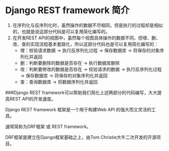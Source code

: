 # Django REST framework 简介
1. 在序列化与反序列化时，虽然操作的数据不尽相同，但是执行的过程却是相似的，也就是说这部分代码是可以复用简化编写的。
2. 在开发REST API的视图中，虽然每个视图具体操作的数据不同，但增、删、改、查的实现流程基本套路化，所以这部分代码也是可以复用简化编写的：
   - 增：校验请求数据 -> 执行反序列化过程 -> 保存数据库 -> 将保存的对象序列化并返回
   - 删：判断要删除的数据是否存在 -> 执行数据库删除
   - 改：判断要修改的数据是否存在 -> 校验请求的数据 -> 执行反序列化过程 -> 保存数据库 -> 将保存的对象序列化并返回
   - 查：查询数据库 -> 将数据序列化并返回
   
###Django REST framework可以帮助我们简化上述两部分的代码编写，大大提高REST API的开发速度。

Django REST framework 框架是一个用于构建Web API 的强大而又灵活的工具。

通常简称为DRF框架 或 REST framework。

DRF框架是建立在Django框架基础之上，由Tom Christie大牛二次开发的开源项目。

